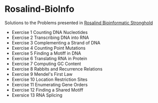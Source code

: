 # Rosalind-BioInfo
Solutions to the Problems presented in [Rosalind Bioinformatic Stronghold](http://rosalind.info/problems/tree-view/)
* Exercise 1 Counting DNA Nucleotides
* Exercise 2 Transcribing DNA into RNA
* Exercise 3 Complementing a Strand of DNA
* Exercise 4 Counting Point Mutations
* Exercise 5 Finding a Motiff in DNA
* Exercise 6 Translating RNA in Protein
* Exercise 7 Computing GC Content
* Exercise 8 Rabbits and Recurrence Relations
* Exercise 9 Mendel's First Law
* Exercise 10 Location Restriction Sites
* Exercise 11 Enumerating Gene Orders
* Exercise 12 Finding a Shared Motiff
* Exersice 13 RNA Splicing